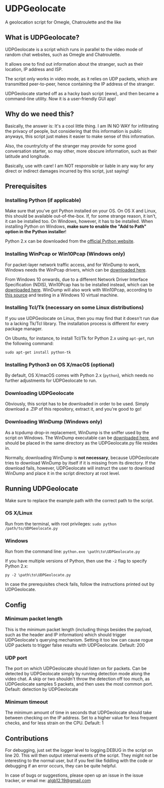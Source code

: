 # UDPGeolocate
A geolocation script for Omegle, Chatroulette and the like

## What is UDPGeolocate?
UDPGeolocate is a script which runs in parallel to the video mode of random chat websites, such as Omegle and Chatroulette.

It allows one to find out information about the stranger, such as their location, IP address and ISP.

The script only works in video mode, as it relies on UDP packets, which are transmitted peer-to-peer, hence containing the IP address of the stranger.

UDPGeolocate started off as a hacky bash script (eww), and then became a command-line utility. Now it is a user-friendly GUI app!

## Why do we need this?
Basically, the answer is: It's a cool little thing. I am IN NO WAY for infiltrating the privacy of people, but considering that this information is public anyways, this script just makes it easier to make sense of this information.

Also, the country/city of the stranger may provide for some good conversation starter, so may other, more obscure information, such as their latitude and longitude.

Basically, use with care! I am NOT responsible or liable in any way for any direct or indirect damages incurred by this script, just saying!

## Prerequisites
### Installing Python (if applicable)
Make sure that you've got Python installed on your OS. On OS X and Linux, this should be available out-of-the-box. If, for some strange reason, it isn't, it can be installed too. On Windows, however, it has to be installed. When installing Python on Windows, **make sure to enable the "Add to Path" option in the Python installer**!

Python 2.x can be downloaded from the [official Python website](https://www.python.org/).

### Installing WinPcap or Win10Pcap (Windows only)
For packet-layer network traffic access, and for WinDump to work, Windows needs the WinPcap drivers, which can be [downloaded here](https://www.winpcap.org/).

From Windows 10 onwards, due to a different Network Driver Interface Specification (NDIS), Win10Pcap has to be installed instead, which can be [downloaded here](http://www.win10pcap.org). WinDump will also work with Win10Pcap, according to [this source](https://www.coursehero.com/file/p79k3e2/Installing-Windump-Install-the-Windows-10-WinPcap-library-from/) and testing in a Windows 10 virtual machine.

### Installing Tcl/Tk (necessary on some Linux distributions)
If you use UDPGeolocate on Linux, then you may find that it doesn't run due to a lacking Tk/Tcl library. The installation process is different for every package manager.

On Ubuntu, for instance, to install Tcl/Tk for Python 2.x using `apt-get`, run the following command:

`sudo apt-get install python-tk`

### Installing Python3 on OS X/macOS (optional)
By default, OS X/macOS comes with Python 2.x (`python`), which needs no further adjustments for UDPGeolocate to run.

### Downloading UDPGeolocate
Obviously, this script has to be downloaded in order to be used. Simply download a .ZIP of this repository, extract it, and you're good to go!

### Downloading WinDump (Windows only)
As a tcpdump drop-in replacement, WinDump is the sniffer used by the script on Windows. The WinDump executable can be [downloaded here](https://www.winpcap.org/windump/), and should be placed in the same directory as the UDPGeolocate.py file resides in.

Normally, downloading WinDump is **not necessary**, because UDPGeolocate tries to download WinDump by itself if it is missing from its directory. If the download fails, however, UDPGeolocate will instruct the user to download WinDump and place it in the script directory at root level.

## Running UDPGeolocate
Make sure to replace the example path with the correct path to the script.

### OS X/Linux
Run from the terminal, with root privileges: `sudo python /path/to/UDPGeolocate.py`

### Windows
Run from the command line: `python.exe \path\to\UDPGeolocate.py`

If you have multiple versions of Python, then use the `-2` flag to specify Python 2.x:

`py -2 \path\to\UDPGeolocate.py`

In case the prerequisites check fails, follow the instructions printed out by UDPGeolocate.

## Config
### Minimum packet length
This is the minimum packet length (including things besides the payload, such as the header and IP information) which should trigger UDPGeolocate's querying mechanism. Setting it too low can cause rogue UDP packets to trigger false results with UDPGeolocate. Default: 200

### UDP port
The port on which UDPGeolocate should listen on for packets. Can be detected by UDPGeolocate simply by running detection mode along the video chat. A skip or two shouldn't throw the detection off too much, as UDPGeolocate samples 5 packets, and then uses the most common port. Default: detection by UDPGeolocate

### Minimum timeout
The minimum amount of time in seconds that UDPGeolocate should take between checking on the IP address. Set to a higher value for less frequent checks, and for less strain on the CPU. Default: 1

## Contributions
For debugging, just set the logger level to logging.DEBUG in the script on line 20. This will then output internal events of the script. They might not be interesting to the normal user, but if you feel like fiddling with the code or debugging if an error occurs, they can be quite helpful.

In case of bugs or suggestions, please open up an issue in the issue tracker, or email me: <algb12.19@gmail.com>
